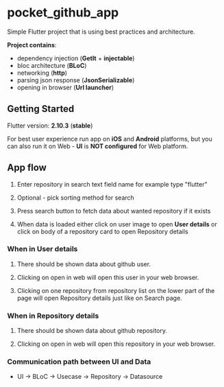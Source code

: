 # pocket_github_app

Simple Flutter project that is using best practices and architecture.

**Project contains**:

- dependency injection (**GetIt** + **injectable**)
- bloc architecture (**BLoC**)
- networking (**http**)
- parsing json response (**JsonSerializable**)
- opening in browser (**Url launcher**)

## Getting Started

Flutter version: **2.10.3** (**stable**)

For best user experience run app on **iOS** and **Android** platforms, but you can also run it on Web - **UI** is **NOT configured** for Web platform.

## App flow

1. Enter repository in search text field name for example type "flutter"

2. Optional - pick sorting method for search

3. Press search button to fetch data about wanted repository if it exists

4. When data is loaded either click on user image to open **User details** or click on body of a repository card to open Repository details

### When in User details

1. There should be shown data about github user.

2. Clicking on open in web will open this user in your web browser.

3. Clicking on one repository from repository list on the lower part of the page will open Repository details just like on Search page.

### When in Repository details

1. There should be shown data about github repository.

2. Clicking on open in web will open this repository in your web browser.

### Communication path between UI and Data

- UI -> BLoC -> Usecase -> Repository -> Datasource
